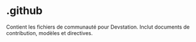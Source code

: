# .github
Contient les fichiers de communauté pour Devstation. Inclut documents de contribution, modèles et directives.

